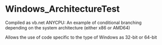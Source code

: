 # Windows_ArchitectureTest
Compiled as vb.net ANYCPU:
An example of conditional branching depending on the system architecture (either x86 or AMD64)

Allows the use of code specific to the type of Windows as 32-bit or 64-bit

